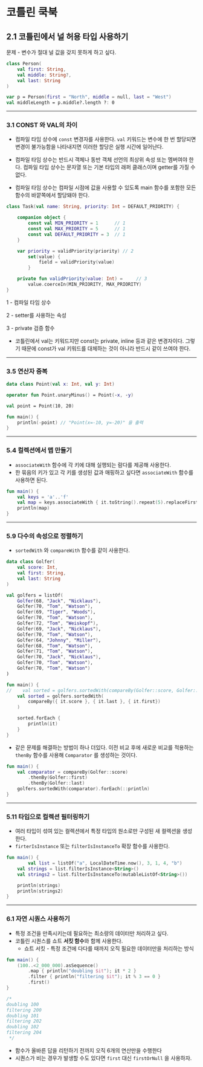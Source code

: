 # 코틀린 쿡북

## 2.1 코틀린에서 널 허용 타입 사용하기

문제 - 변수가 절대 널 값을 갖지 못하게 하고 싶다.

```kotlin
class Person(
	val first: String,
	val middle: String?,
	val last: String
)

var p = Person(first = "North", middle = null, last = "West")
val middleLength = p.middle?.length ?: 0
```

---

### 3.1 CONST 와 VAL의 차이

- 컴파일 타임 상수에 `const` 변경자를 사용한다. `val` 키워드는 변수에 한 번 할당되면 변경이 불가능함을 나타내지면 이러한 할당은 실행 시간에 일어난다.

- 컴파일 타임 상수는 반드시 객체나 동반 객체 선언의 최상위 속성 또는  멤버여야 한다. 컴파일 타임 상수는 문자열 또는 기본 타입의 래퍼 클래스이며 getter를 가질 수 없다.
- 컴파일 타임 상수는 컴파일 시점에 값을 사용할 수 있도록 main 함수를 포함한 모든 함수의 바깥쪽에서 할당돼야 한다.

```kotlin
class Task(val name: String, priority: Int = DEFAULT_PRIORITY) {

    companion object {
        const val MIN_PRIORITY = 1      // 1
        const val MAX_PRIORITY = 5      // 1
        const val DEFAULT_PRIORITY = 3  // 1
    }

    var priority = validPriority(priority) // 2
        set(value) {
            field = validPriority(value)
        }

    private fun validPriority(value: Int) =     // 3
        value.coerceIn(MIN_PRIORITY, MAX_PRIORITY)
}
```

1 - 컴파일 타임 상수

2 - setter를 사용하는 속성

3 - private 검증 함수

- 코틀린에서 val는 키워드지만 const는 private, inline 등과 같은 변경자이다. 그렇기 때문에 const가 val 키워드를 대체하는 것이 아니라 반드시 같이 쓰여야 한다.

---

### 3.5 연산자 중복

```kotlin
data class Point(val x: Int, val y: Int)

operator fun Point.unaryMinus() = Point(-x, -y)

val point = Point(10, 20)

fun main() {
    println(-point) // "Point(x=-10, y=-20)" 을 출력
}
```

---

### 5.4 컬렉션에서 맵 만들기

- `associateWith` 함수에 각 키에 대해 실행되는 람다를 제공해 사용한다.
- 한 묶음의 키가 있고 각 키를 생성된 값과 매핑하고 싶다면 `associateWith` 함수를 사용하면 된다.

```kotlin
fun main() {
    val keys = 'a'..'f'
    val map = keys.associateWith { it.toString().repeat(5).replaceFirstChar(Char::titlecase) }
    println(map)
}
```

---

### 5.9 다수의 속성으로 정렬하기

- `sortedWith` 와 `compareWith` 함수를 같이 사용한다.

```kotlin
data class Golfer(
    val score: Int,
    val first: String,
    val last: String
)

val golfers = listOf(
    Golfer(68, "Jack", "Nicklaus"),
    Golfer(70, "Tom", "Watson"),
    Golfer(69, "Tiger", "Woods"),
    Golfer(70, "Tom", "Watson"),
    Golfer(72, "Tom", "Weiskopf"),
    Golfer(69, "Jack", "Nicklaus"),
    Golfer(70, "Tom", "Watson"),
    Golfer(64, "Johnny", "Miller"),
    Golfer(68, "Tom", "Watson"),
    Golfer(71, "Tom", "Watson"),
    Golfer(70, "Jack", "Nicklaus"),
    Golfer(70, "Tom", "Watson"),
    Golfer(70, "Tom", "Watson")
)

fun main() {
//    val sorted = golfers.sortedWith(compareBy(Golfer::score, Golfer::last, Golfer::first))
    val sorted = golfers.sortedWith(
        compareBy({ it.score }, { it.last }, { it.first})
    )

    sorted.forEach {
        println(it)
    }
}
```

- 같은 문제를 해결하는 방법이 하나 더있다. 이전 비교 후에 새로운 비교를 적용하는 `thenBy` 함수를 사용해 `Comparator` 를 생성하는 것이다.

```kotlin
fun main() {
    val comparator = compareBy(Golfer::score)
        .thenBy(Golfer::first)
        .thenBy(Golfer::last)
    golfers.sortedWith(comparator).forEach(::println)
}
```

---

### 5.11 타입으로 컬렉션 필터링하기

- 여러 타입이 섞여 있는 컬렉션에서 특정 타입의 원소로만 구성된 새 컬렉션을 생성한다.
- `firterIsInstance` 또는 `filterIsInstanceTo` 확장 함수를 사용한다.

```kotlin
fun main() {
		val list = listOf("a", LocalDateTime.now(), 3, 1, 4, "b")
    val strings = list.filterIsInstance<String>()
    val strings2 = list.filterIsInstanceTo(mutableListOf<String>())

    println(strings)
    println(strings2)
}
```

---

### 6.1 자연 시퀀스 사용하기

- 특정 조건을 만족시키는데 필요하는 최소량의 데이터만 처리하고 싶다.
- 코틀린 시퀀스를 쇼트 **서킷 함수**와 함께 사용한다.
    - 쇼트 서킷 - 특정 조건에 다다를 때까지 오직 필요한 데이터만을 처리하는 방식

```kotlin
fun main() {
    (100..<2_000_000).asSequence()
        .map { println("doubling $it"); it * 2 }
        .filter { println("filtering $it"); it % 3 == 0 }
        .first()
}

/*
doubling 100
filtering 200
doubling 101
filtering 202
doubling 102
filtering 204
 */
```

- 함수가 올바른 답을 리턴하기 전까지 오직 6개의 연산만을 수행한다
- 시퀀스가 비는 경우가 발생할 수도 있다면 `first` 대신 `firstOrNull` 을 사용하자.